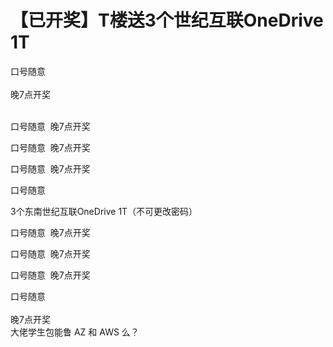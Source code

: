 # 【已开奖】T楼送3个世纪互联OneDrive 1T


口号随意<br />
<br />
晚7点开奖

<br />
口号随意&nbsp;&nbsp;晚7点开奖

口号随意&nbsp;&nbsp;晚7点开奖

 口号随意&nbsp;&nbsp;晚7点开奖

口号随意

3个东南世纪互联OneDrive 1T（不可更改密码）

口号随意&nbsp;&nbsp;晚7点开奖

口号随意&nbsp;&nbsp;晚7点开奖

口号随意&nbsp;&nbsp;晚7点开奖

口号随意<br />
<br />
晚7点开奖<br />
大佬学生包能鲁 AZ 和 AWS 么？<img src="static/image/smiley/default/lol.gif" smilieid="12" border="0" alt="" />
